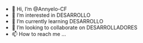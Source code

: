- 👋 Hi, I’m @Annyelo-CF
- 👀 I’m interested in DESARROLLO
- 🌱 I’m currently learning DESARROLLO
- 💞️ I’m looking to collaborate on DESARROLLADORES
- 📫 How to reach me ...

<!---
Annyelo-CF/Annyelo-CF is a ✨ special ✨ repository because its `README.md` (this file) appears on your GitHub profile.
You can click the Preview link to take a look at your changes.
--->
